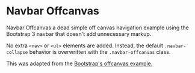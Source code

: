Navbar Offcanvas
================

Navbar Offcanvas a dead simple off canvas navigation example using the Bootstrap 3 navbar that doesn't add unnecessary markup.

No extra `<nav>` or `<ul>` elements are added. Instead, the default `.navbar-collapse` behavior is overwritten with the `.navbar-offcanvas` class.

This was adapted from the [Bootstrap's offcanvas example.](http://getbootstrap.com/examples/offcanvas/)